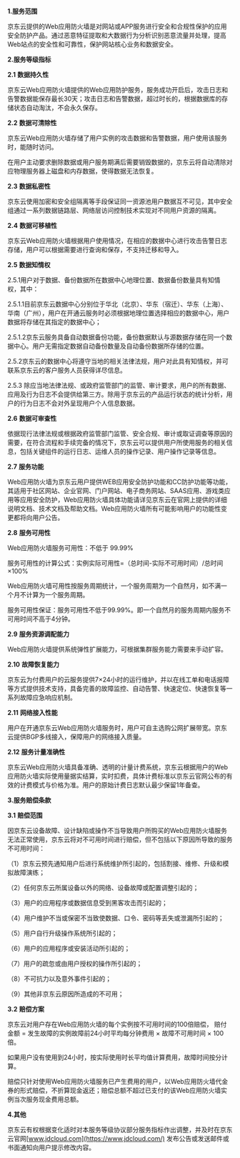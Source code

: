 **1.服务范围**

京东云提供的Web应用防火墙是对网站或APP服务进行安全和合规性保护的应用安全防护产品。通过恶意特征提取和大数据行为分析识别恶意流量并处理，提高Web站点的安全性和可靠性，保护网站核心业务和数据安全。

**2.服务等级指标**

**2.1** **数据持久性**

京东云Web应用防火墙提供的Web应用防护服务，服务成功开启后，攻击日志和告警数据能保存最长30天；攻击日志和告警数据，超过时长的，根据数据库的存储状态自动淘汰，不会永久保存。

**2.2** **数据可清除性**

京东云Web应用防火墙存储了用户实例的攻击数据和告警数据，用户使用该服务时，能随时访问。

在用户主动要求删除数据或用户服务期满后需要销毁数据的，京东云将自动清除对应物理服务器上磁盘和内存数据，使得数据无法恢复。

**2.3** **数据私密性**

京东云使用加密和安全组隔离等手段保证同一资源池用户数据互不可见，其中安全组通过一系列数据链路层、网络层访问控制技术实现对不同用户资源的隔离。

**2.4** **数据可移植性**

京东云Web应用防火墙根据用户使用情况，在相应的数据中心进行攻击告警日志存储，用户可以根据需要进行查询和保存，不支持迁移和导入。

**2.5** **数据知情权**

2.5.1用户对于数据、备份数据所在数据中心地理位置、数据备份数量具有知情权，其中：

2.5.1.1目前京东云数据中心分别位于华北（北京）、华东（宿迁）、华东（上海）、华南（广州），用户在开通云服务时必须根据地理位置选择相应的数据中心，用户数据将存储在其指定的数据中心；

2.5.1.2京东云服务具备自动数据备份功能，备份数据默认与源数据存储在同一个数据中心。用户无需指定数据自动备份数量及自动备份数据所存储的位置。

2.5.2京东云的数据中心将遵守当地的相关法律法规，用户对此具有知情权，并可联系京东云的客户服务人员获得详尽信息。

2.5.3 除应当地法律法规、或政府监管部门的监管、审计要求，用户的所有数据、应用及行为日志不会提供给第三方。除用于京东云的产品运行状态的统计分析，用户的行为日志不会对外呈现用户个人信息数据。

**2.6** **数据可审查性**

依据现行法律法规或根据政府监管部门监管、安全合规、审计或取证调查等原因的需要，在符合流程和手续完备的情况下，京东云可以提供用户所使用服务的相关信息，包括关键组件的运行日志、运维人员的操作记录、用户操作记录等信息。

**2.7** **服务功能**

Web应用防火墙为京东云用户提供WEB应用安全防护功能和CC防护功能等功能，其适用于社区网站、企业官网、门户网站、电子商务网站、SAAS应用、游戏类应用等应用安全防护，Web应用防火墙具体功能请详见京东云在官网上提供的详细说明文档、技术文档及帮助文档。Web应用防火墙所有可能影响用户的功能性变更都将向用户公告。

**2.8** **服务可用性**

Web应用防火墙服务可用性：不低于 99.99%

服务可用性的计算公式：实例实际可用性=（总时间-实际不可用时间）/总时间×100%

Web应用防火墙可用性按服务周期统计，一个服务周期为一个自然月，如不满一个月不计算为一个服务周期。

服务可用性保证：服务可用性不低于99.99%。即一个自然月的服务周期内服务不可用时间不高于4分钟。

**2.9** **服务资源调配能力**

Web应用防火墙提供系统弹性扩展能力，可根据集群服务能力需要来手动扩容。

**2.10** **故障恢复能力**

京东云为付费用户的云服务提供7×24小时的运行维护，并以在线工单和电话报障等方式提供技术支持，具备完善的故障监控、自动告警、快速定位、快速恢复等一系列故障应急响应机制。

**2.11** **网络接入性能**

用户在开通京东云Web应用防火墙服务时，用户可自主选购公网扩展带宽。京东云提供BGP多线接入，保障用户的网络接入质量。

**2.12** **服务计量准确性**

京东云Web应用防火墙具备准确、透明的计量计费系统，京东云根据用户的Web应用防火墙实际使用量据实结算，实时扣费，具体计费标准以京东云官网公布的有效的计费模式与价格为准。用户的原始计费日志默认最少保留1年备查。

**3.服务赔偿条款**

**3.1** **赔偿范围**

因京东云设备故障、设计缺陷或操作不当导致用户所购买的Web应用防火墙服务无法正常使用，京东云将对不可用时间进行赔偿，但不包括以下原因所导致的服务不可用时间：

（1）京东云预先通知用户后进行系统维护所引起的，包括割接、维修、升级和模拟故障演练；

（2）任何京东云所属设备以外的网络、设备故障或配置调整引起的；

（3）用户的应用程序或数据信息受到黑客攻击而引起的；

（4）用户维护不当或保密不当致使数据、口令、密码等丢失或泄漏所引起的；

（5）用户自行升级操作系统所引起的；

（6）用户的应用程序或安装活动所引起的；

（7）用户的疏忽或由用户授权的操作所引起的；

（8）不可抗力以及意外事件引起的；

（9）其他非京东云原因所造成的不可用；

**3.2** **赔偿方案**

京东云对用户存在Web应用防火墙的每个实例按不可用时间的100倍赔偿， 赔付金额 = 发生故障的实例故障前24小时平均每分钟费用 × 故障不可用时间 × 100倍。

如果用户没有使用到24小时，按实际使用时长平均值计算费用，故障时间按分计算。

赔偿只针对使用Web应用防火墙服务已产生费用的用户，以Web应用防火墙代金券的形式赔偿，不折算现金返还；赔偿总额不超过已支付的该Web应用防火墙实例当次服务现金费用总额。

**4.其他**

京东云有权根据变化适时对本服务等级协议部分服务指标作出调整，并及时在京东云官网[www.jdcloud.com](https://www.jdcloud.com/) 发布公告或发送邮件或书面通知向用户提示修改内容。


